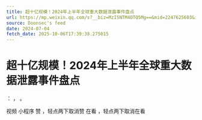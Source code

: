 ```yaml
---
title: 超十亿规模！2024年上半年全球重大数据泄露事件盘点
url: https://mp.weixin.qq.com/s?__biz=MzI5NTM4OTQ5Mg==&mid=2247625603&idx=5&sn=4faaae94dbde9f08224c2792ce33da9e
source: Doonsec's feed
date: 2024-07-04
fetch_date: 2025-10-06T17:39:38.275015
---
```


# 超十亿规模！2024年上半年全球重大数据泄露事件盘点

：
，
。

视频
小程序
赞
，轻点两下取消赞
在看
，轻点两下取消在看